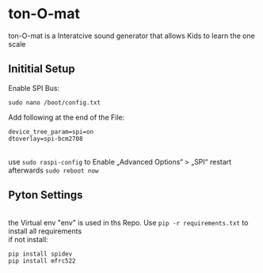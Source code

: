 # ton-O-mat
 ton-O-mat is a Interatcive sound generator that allows Kids to learn the one scale
 
## Inititial Setup
Enable SPI Bus:
```
sudo nano /boot/config.txt
```
Add following at the end of the File:
```
device_tree_param=spi=on
dtoverlay=spi-bcm2708
```
\
use `sudo raspi-config` to Enable „Advanced Options“ > „SPI“ restart afterwards `sudo reboot now`

## Pyton Settings
\
the Virtual env "env" is used in ths Repo. Use `pip -r requirements.txt` to install all requirements\
if not install:
 
 ```
pip install spidev
pip install mfrc522
 ```




